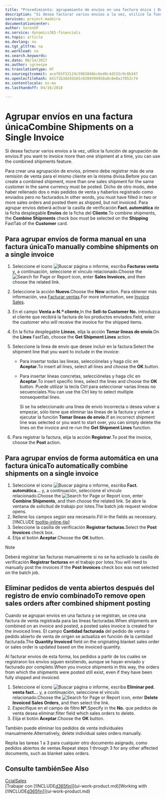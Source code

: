 ```yaml
---
title: "Procedimiento: agrupamiento de envíos en una factura única | Documentos de Microsoft"
description: "Si desea facturar varios envíos a la vez, utilice la función de agrupación de envíos."
services: project-madeira
documentationcenter: 
author: SorenGP
ms.service: dynamics365-financials
ms.topic: article
ms.devlang: na
ms.tgt_pltfrm: na
ms.workload: na
ms.search.keywords: 
ms.date: 08/14/2017
ms.author: sgroespe
ms.translationtype: HT
ms.sourcegitcommit: acef03f32124c5983846bc6ed0c4d332c9c8b347
ms.openlocfilehash: 64171b3dd3d165c6204594920a8c0e8a1f852c74
ms.contentlocale: es-mx
ms.lasthandoff: 04/16/2018

---
```

# <a name="combine-shipments-on-a-single-invoice"></a><span data-ttu-id="d8c10-103">Agrupar envíos en una factura única</span><span class="sxs-lookup"><span data-stu-id="d8c10-103">Combine Shipments on a Single Invoice</span></span>
<span data-ttu-id="d8c10-104">Si desea facturar varios envíos a la vez, utilice la función de agrupación de envíos.</span><span class="sxs-lookup"><span data-stu-id="d8c10-104">If you want to invoice more than one shipment at a time, you can use the combined shipments feature.</span></span>  

 <span data-ttu-id="d8c10-105">Para crear una agrupación de envíos, primero debe registrar más de una remisión de venta para el mismo cliente en la misma divisa.</span><span class="sxs-lookup"><span data-stu-id="d8c10-105">Before you can create a combined shipment, more than one sales shipment for the same customer in the same currency must be posted.</span></span> <span data-ttu-id="d8c10-106">Dicho de otro modo, debe haber rellenado dos o más pedidos de venta y haberlos registrado como enviados pero no facturados.</span><span class="sxs-lookup"><span data-stu-id="d8c10-106">In other words, you must have filled in two or more sales orders and posted them as shipped, but not invoiced.</span></span> <span data-ttu-id="d8c10-107">Para agrupar envíos deberá activar la casilla de verificación **Fact. automática** de la ficha desplegable **Envíos** de la ficha del **Cliente**.</span><span class="sxs-lookup"><span data-stu-id="d8c10-107">To combine shipments, the **Combine Shipments** check box must be selected on the **Shipping** FastTab of the **Customer** card.</span></span>  

## <a name="to-manually-combine-shipments-on-a-single-invoice"></a><span data-ttu-id="d8c10-108">Para agrupar envíos de forma manual en una factura única</span><span class="sxs-lookup"><span data-stu-id="d8c10-108">To manually combine shipments on a single invoice</span></span>  
1. <span data-ttu-id="d8c10-109">Seleccione el icono ![Buscar página o informe](media/ui-search/search_small.png "icono Buscar página o informe"), escriba **Facturas venta** y, a continuación, seleccione el vínculo relacionado.</span><span class="sxs-lookup"><span data-stu-id="d8c10-109">Choose the ![Search for Page or Report](media/ui-search/search_small.png "Search for Page or Report icon") icon, enter **Sales Invoices**, and then choose the related link.</span></span>  
2. <span data-ttu-id="d8c10-110">Seleccione la acción **Nuevo**.</span><span class="sxs-lookup"><span data-stu-id="d8c10-110">Choose the **New** action.</span></span> <span data-ttu-id="d8c10-111">Para obtener más información, vea [Facturar ventas](sales-how-invoice-sales.md).</span><span class="sxs-lookup"><span data-stu-id="d8c10-111">For more information, see [Invoice Sales](sales-how-invoice-sales.md).</span></span>
3. <span data-ttu-id="d8c10-112">En el campo **Venta a-N.º cliente**,</span><span class="sxs-lookup"><span data-stu-id="d8c10-112">In the **Sell-to Customer No.**</span></span> <span data-ttu-id="d8c10-113">introduzca el cliente que recibirá la factura de los productos enviados.</span><span class="sxs-lookup"><span data-stu-id="d8c10-113">field, enter the customer who will receive the invoice for the shipped items.</span></span>  
4. <span data-ttu-id="d8c10-114">En la ficha desplegable **Líneas**, elija la acción **Tomar líneas de envío**.</span><span class="sxs-lookup"><span data-stu-id="d8c10-114">On the **Lines** FastTab, choose the **Get Shipment Lines** action.</span></span>  
5. <span data-ttu-id="d8c10-115">Seleccione la línea de envío que desee incluir en la factura:</span><span class="sxs-lookup"><span data-stu-id="d8c10-115">Select the shipment line that you want to include in the invoice:</span></span>  

   - <span data-ttu-id="d8c10-116">Para insertar todas las líneas, selecciónelas y haga clic en **Aceptar**.</span><span class="sxs-lookup"><span data-stu-id="d8c10-116">To insert all lines, select all lines and choose the **OK** button.</span></span>  
   - <span data-ttu-id="d8c10-117">Para insertar líneas concretas, selecciónelas y haga clic en **Aceptar**.</span><span class="sxs-lookup"><span data-stu-id="d8c10-117">To insert specific lines, select the lines and choose the **OK** button.</span></span> <span data-ttu-id="d8c10-118">Puede utilizar la tecla Ctrl para seleccionar varias líneas no secuenciales.</span><span class="sxs-lookup"><span data-stu-id="d8c10-118">You can use the Ctrl key to select multiple nonsequential lines.</span></span>  

     <span data-ttu-id="d8c10-119">Si se ha seleccionado una línea de envío incorrecta o desea volver a empezar, sólo tiene que eliminar las líneas de la factura y volver a ejecutar la función **Tomar líneas de envío**.</span><span class="sxs-lookup"><span data-stu-id="d8c10-119">If an incorrect shipment line was selected or you want to start over, you can simply delete the lines on the invoice and re-run the **Get Shipment Lines** function.</span></span>  
6. <span data-ttu-id="d8c10-120">Para registrar la factura, elija la acción **Registrar**.</span><span class="sxs-lookup"><span data-stu-id="d8c10-120">To post the invoice, choose the **Post** action.</span></span>  

## <a name="to-automatically-combine-shipments-on-a-single-invoice"></a><span data-ttu-id="d8c10-121">Para agrupar envíos de forma automática en una factura única</span><span class="sxs-lookup"><span data-stu-id="d8c10-121">To automatically combine shipments on a single invoice</span></span>  
1. <span data-ttu-id="d8c10-122">Seleccione el icono ![Buscar página o informe](media/ui-search/search_small.png "icono Buscar página o informe"), escriba **Fact. automática...** y, a continuación, seleccione el vínculo relacionado.</span><span class="sxs-lookup"><span data-stu-id="d8c10-122">Choose the ![Search for Page or Report](media/ui-search/search_small.png "Search for Page or Report icon") icon, enter **Combine Shipments**, and then choose the related link.</span></span> <span data-ttu-id="d8c10-123">Se abre la ventana de solicitud de trabajo por lotes.</span><span class="sxs-lookup"><span data-stu-id="d8c10-123">The batch job request window opens.</span></span>  
2. <span data-ttu-id="d8c10-124">Rellene los campos según sea necesario.</span><span class="sxs-lookup"><span data-stu-id="d8c10-124">Fill in the fields as necessary.</span></span> [!INCLUDE [tooltip-inline-tip](includes/tooltip-inline-tip_md.md)]
3. <span data-ttu-id="d8c10-125">Seleccione la casilla de verificación **Registrar facturas**.</span><span class="sxs-lookup"><span data-stu-id="d8c10-125">Select the **Post Invoices** check box.</span></span>  
4. <span data-ttu-id="d8c10-126">Elija el botón **Aceptar**.</span><span class="sxs-lookup"><span data-stu-id="d8c10-126">Choose the **OK** button.</span></span>  

> [!NOTE]  
>  <span data-ttu-id="d8c10-127">Deberá registrar las facturas manualmente si no se ha activado la casilla de verificación **Registrar facturas** en el trabajo por lotes.</span><span class="sxs-lookup"><span data-stu-id="d8c10-127">You will need to manually post the invoices if the **Post Invoices** check box was not selected on the batch job.</span></span>  

## <a name="to-remove-open-sales-orders-after-combined-shipment-posting"></a><span data-ttu-id="d8c10-128">Eliminar pedidos de venta abiertos después del registro de envío combinado</span><span class="sxs-lookup"><span data-stu-id="d8c10-128">To remove open sales orders after combined shipment posting</span></span> 
<span data-ttu-id="d8c10-129">Cuando se agrupan envíos en una factura y se registran, se crea una factura de venta registrada para las líneas facturadas.</span><span class="sxs-lookup"><span data-stu-id="d8c10-129">When shipments are combined on an invoice and posted, a posted sales invoice is created for the invoiced lines.</span></span> <span data-ttu-id="d8c10-130">El campo **Cantidad facturada** del pedido de venta o pedido abierto de venta de origen se actualiza en función de la cantidad facturada.</span><span class="sxs-lookup"><span data-stu-id="d8c10-130">The **Quantity Invoiced** field on the originating blanket sales order or sales order is updated based on the invoiced quantity.</span></span>  

<span data-ttu-id="d8c10-131">Al facturar envíos de esta forma, los pedidos a partir de los cuales se registraron los envíos siguen existiendo, aunque se hayan enviado y facturado por completo.</span><span class="sxs-lookup"><span data-stu-id="d8c10-131">When you invoice shipments in this way, the orders from which the shipments were posted still exist, even if they have been fully shipped and invoiced.</span></span>   

1. <span data-ttu-id="d8c10-132">Seleccione el icono ![Buscar página o informe](media/ui-search/search_small.png "icono Buscar página o informe"), escriba **Eliminar ped. venta fact...** y, a continuación, seleccione el vínculo relacionado.</span><span class="sxs-lookup"><span data-stu-id="d8c10-132">Choose the ![Search for Page or Report](media/ui-search/search_small.png "Search for Page or Report icon") icon, enter **Delete Invoiced Sales Orders**, and then select the link.</span></span>  
2. <span data-ttu-id="d8c10-133">Especifique en el campo de filtro **Nº.**</span><span class="sxs-lookup"><span data-stu-id="d8c10-133">Specify in the **No.**</span></span> <span data-ttu-id="d8c10-134">que pedidos de venta desea eliminar.</span><span class="sxs-lookup"><span data-stu-id="d8c10-134">filter field which sales orders to delete.</span></span>  
3. <span data-ttu-id="d8c10-135">Elija el botón **Aceptar**.</span><span class="sxs-lookup"><span data-stu-id="d8c10-135">Choose the **OK** button.</span></span>  

<span data-ttu-id="d8c10-136">También puede eliminar los pedidos de venta individuales manualmente.</span><span class="sxs-lookup"><span data-stu-id="d8c10-136">Alternatively, delete individual sales orders manually.</span></span>  

<span data-ttu-id="d8c10-137">Repita las tareas 1 a 3 para cualquier otro documento asignado, como pedidos abiertos de ventas.</span><span class="sxs-lookup"><span data-stu-id="d8c10-137">Repeat steps 1 through 3 for any other affected documents, such as blanket sales orders.</span></span>

## <a name="see-also"></a><span data-ttu-id="d8c10-138">Consulte también</span><span class="sxs-lookup"><span data-stu-id="d8c10-138">See Also</span></span>  
[<span data-ttu-id="d8c10-139">Ccial</span><span class="sxs-lookup"><span data-stu-id="d8c10-139">Sales</span></span>](sales-manage-sales.md)  
<span data-ttu-id="d8c10-140">[Trabajar con [!INCLUDE[d365fin](includes/d365fin_md.md)]](ui-work-product.md)</span><span class="sxs-lookup"><span data-stu-id="d8c10-140">[Working with [!INCLUDE[d365fin](includes/d365fin_md.md)]](ui-work-product.md)</span></span>

